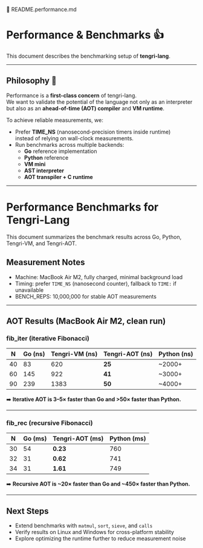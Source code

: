 📄 README.performance.md

# Performance & Benchmarks 👍

This document describes the benchmarking setup of **tengri-lang**.

---

## Philosophy 📌

Performance is a **first-class concern** of tengri-lang.  
We want to validate the potential of the language not only as an interpreter but also as an **ahead-of-time (AOT) compiler** and **VM runtime**.

To achieve reliable measurements, we:

- Prefer **TIME_NS** (nanosecond-precision timers inside runtime)  
  instead of relying on wall-clock measurements.
- Run benchmarks across multiple backends:
  - **Go** reference implementation
  - **Python** reference
  - **VM mini**
  - **AST interpreter**
  - **AOT transpiler + C runtime**

---

# Performance Benchmarks for Tengri-Lang

This document summarizes the benchmark results across Go, Python, Tengri-VM, and Tengri-AOT.

## Measurement Notes
- Machine: MacBook Air M2, fully charged, minimal background load
- Timing: prefer `TIME_NS` (nanosecond counter), fallback to `TIME:` if unavailable
- BENCH_REPS: 10,000,000 for stable AOT measurements

---

## AOT Results (MacBook Air M2, clean run)

### fib_iter (iterative Fibonacci)
| N   | Go (ns) | Tengri-VM (ns) | Tengri-AOT (ns) | Python (ns) |
|-----|---------|----------------|-----------------|-------------|
| 40  | 83      | 620            | **25**          | ~2000+      |
| 60  | 145     | 922            | **41**          | ~3000+      |
| 90  | 239     | 1383           | **50**          | ~4000+      |

➡️ **Iterative AOT is 3–5× faster than Go and >50× faster than Python.**

---

### fib_rec (recursive Fibonacci)
| N   | Go (ms) | Tengri-AOT (ms) | Python (ms) |
|-----|---------|-----------------|-------------|
| 30  | 54      | **0.23**        | 760         |
| 32  | 31      | **0.62**        | 741         |
| 34  | 31      | **1.61**        | 749         |

➡️ **Recursive AOT is ~20× faster than Go and ~450× faster than Python.**

---

## Next Steps
- Extend benchmarks with `matmul`, `sort`, `sieve`, and `calls`
- Verify results on Linux and Windows for cross-platform stability
- Explore optimizing the runtime further to reduce measurement noise